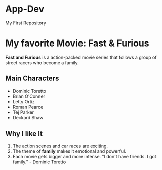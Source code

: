 # App-Dev
My First Repository
# My favorite Movie: Fast & Furious
**Fast and Furious** is a action-packed movie series that follows a group of street racers who become a family.
## Main Characters
- Dominic Toretto
- Brian O'Conner
- Letty Ortiz
- Roman Pearce
- Tej Parker
- Deckard Shaw
## Why I like It
1. The action scenes and car races are exciting.
2. The theme of **family** makes it emotional and powerful.
3. Each movie gets bigger and more intense.
"I don't have friends. I got family." - Dominic Toretto

